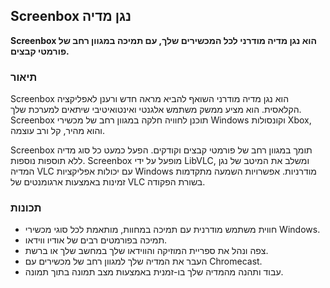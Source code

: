 <!-- Markdown version of store listing for localization. -->
<!-- Feel free to adapt or modify key points if necessary. -->
## Screenbox נגן מדיה

**Screenbox הוא נגן מדיה מודרני לכל המכשירים שלך, עם תמיכה במגוון רחב של פורמטי קבצים.**

### תיאור

Screenbox הוא נגן מדיה מודרני השואף להביא מראה חדש ורענן לאפליקציה הקלאסית. הוא מציע ממשק משתמש אלגנטי ואינטואיטיבי שיתאים למערכת שלך. Screenbox תוכנן לחוויה חלקה במגוון רחב של מכשירי Windows וקונסולות Xbox, והוא מהיר, קל ורב עוצמה.

Screenbox תומך במגוון רחב של פורמטי קבצים וקודקים. הפעל כמעט כל סוג מדיה ללא תוספות נוספות. Screenbox מופעל על ידי LibVLC, ומשלב את המיטב של נגן המדיה VLC עם יכולות אפליקציות Windows מודרניות. אפשרויות השמעה מתקדמות זמינות באמצעות ארגומנטים של VLC בשורת הפקודה.

### תכונות

- חווית משתמש מודרנית עם תמיכה במחוות, מותאמת לכל סוגי מכשירי Windows.
- תמיכה בפורמטים רבים של אודיו ווידאו.
- צפה ונהל את ספריית המוזיקה והווידאו שלך במחשב שלך או ברשת.
- העבר את המדיה שלך למגוון רחב של מכשירים עם Chromecast.
- עבוד ותהנה מהמדיה שלך בו-זמנית באמצעות מצב תמונה בתוך תמונה.
